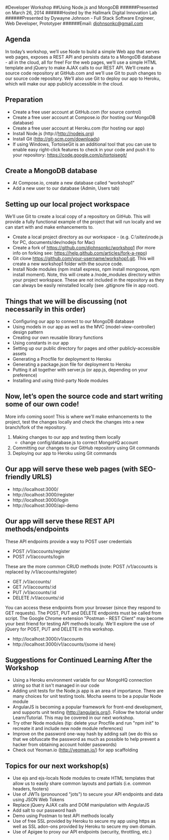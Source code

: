 #Developer Workshop
##Using Node.js and MongoDB
######Presented on March 26, 2014
######Hosted by the Hallmark Digital Innovation Lab 
######Presented by Dywayne Johnson - Full Stack Software Engineer, Web Developer, Prototyper
######Email: djohnsonkc@gmail.com

Agenda
--------------

In today’s workshop, we’ll use Node to build a simple Web app that serves web pages, exposes a REST API and persists data to a MongoDB database - all in the cloud, all for free! For the web pages, we’ll use a simple HTML template and jQuery to make AJAX calls to our REST API. We’ll create a source code repository at GitHub.com and we’ll use Git to push changes to our source code repository. We’ll also use Git to deploy our app to Heroku, which will make our app publicly accessible in the cloud. 

Preparation
--------------

- Create a free user account at GitHub.com (for source control) 
- Create a free user account at Compose.io (for hosting our MongoDB database) 
- Create a free user account at Heroku.com (for hosting our app)
- Install Node.js (http://http://nodejs.org)
- Install Git (http://git-scm.com/downloads)
- If using Windows, TortoiseGit is an additional tool that you can use to enable easy right-click features to check in your code and push it to your repository: https://code.google.com/p/tortoisegit/


Create a MongoDB database
--------------

- At Compose.io, create a new database called “workshop1”
- Add a new user to our database (Admin, Users tab)

Setting up our local project workspace
--------------

We’ll use Git to create a local copy of a repository on GitHub. This will provide a fully functional example of the project that will run locally and we can start with and make enhancements to.

- Create a local project directory as our workspace - (e.g. C:\sites\node.js for PC, documents/dev/nodejs for Mac)
- Create a fork of https://github.com/djohnsonkc/workshop1 (for more info on forking see: https://help.github.com/articles/fork-a-repo)
- Git clone https://github.com/your-username/workshop1.git. This will create a new workshop1 folder with the source code.
- Install Node modules (npm install express, npm install mongoose, npm install moment). Note, this will create a /node_modules directory within your project workspace. These are not included in the repository as they can always be easily reinstalled locally (see .gitignore file in app root).

Things that we will be discussing (not necessarily in this order)
--------------

- Configuring our app to connect to our MongoDB database
- Using models in our app as well as the MVC (model-view-controller) design pattern
- Creating our own reusable library functions
- Using constants in our app
- Setting up our public directory for pages and other publicly-accessible assets
- Generating a Procfile for deployment to Heroku
- Generating a package.json file for deployment to Heroku 
- Putting it all together with server.js (or app.js, depending on your preference)
- Installing and using third-party Node modules


Now, let’s open the source code and start writing some of our own code!
--------------

More info coming soon! This is where we'll make enhancements to the project, test the changes locally and check the changes into a new branch/fork of the repository. 

1. Making changes to our app and testing them locally 
	- change config/database.js to correct MongoHQ account
2. Committing our changes to our GitHub repository using Git commands
3. Deploying our app to Heroku using Git commands


Our app will serve these web pages (with SEO-friendly URLS)
--------------

- http://localhost:3000/  
- http://localhost:3000/register
- http://localhost:3000/login
- http://localhost:3000/api-demo

Our app will serve these REST API methods/endpoints
--------------


These API endpoints provide a way to POST user credentials 
- POST /v1/accounts/register
- POST /v1/accounts/login

These are the more common CRUD methods (note: POST /v1/accounts is replaced by /v1/accounts/register)
- GET /v1/accounts/ 
- GET /v1/accounts/:id 
- PUT /v1/accounts/:id
- DELETE /v1/accounts/:id



You can access these endpoints from your browser (since they respond to GET requests). The POST, PUT and DELETE endpoints must be called from script. The Google Chrome extension "Postman - REST Client" may become your best friend for testing API methods locally. We'll explore the use of jQuery for POST, PUT and DELETE in this workshop.

- http://localhost:3000/v1/accounts
- http://localhost:3000/v1/accounts/{some id here}



Suggestions for Continued Learning After the Workshop
--------------

- Using a Heroku environment variable for our MongoHQ connection string so that it isn't managed in our code
- Adding unit tests for the Node.js app is an area of importance. There are many choices for unit testing tools. Mocha seems to be a popular Node module
- AngularJS is becoming a popular framework for front-end development, and supports unit testing (http://angularjs.org/). Follow the tutorial under Learn/Tutorial. This may be covered in our next workshop.
- Try other Node modules (tip: delete your Procfile and run "npm init" to recreate it and include new node module references)
- Improve on the password one-way hash by adding salt (we do this so that we obfuscate the password as much as possible to help prevent a hacker from obtaining account holder passwords)
- Check out Yeoman.io (http://yeoman.io/) for app scaffolding


Topics for our next workshop(s)
--------------

- Use ejs and ejs-locals Node modules to create HTML templates that allow us to easily share common layouts and partials (i.e. common headers, footers)
- Use of JWTs (pronounced "jots") to secure your API endpoints and data using JSON Web Tokens
- Replace jQuery AJAX calls and DOM manipulation with AngularJS
- Add salt to our password hash
- Demo using Postman to test API methods locally
- Use of free SSL provided by Heroku to secure my app using https as well as SSL adon-ons provided by Heroku to secure my own domain.
- Use of Apigee to proxy our API endpoints (security, throttling, etc.)









